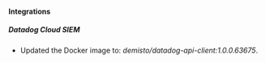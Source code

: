 #### Integrations
##### Datadog Cloud SIEM
- Updated the Docker image to: *demisto/datadog-api-client:1.0.0.63675*.

